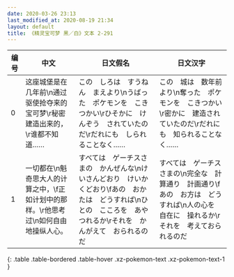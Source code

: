 ```yaml
---
date: 2020-03-26 23:13
last_modified_at: 2020-08-19 21:34
layout: default
title: 《精灵宝可梦 黑／白》文本 2-291
---
```

| 编号 | 中文 | 日文假名 | 日文汉字 |
| ---- | ---- | ---- | --- |
| 0 | 这座城堡是在几年前\n通过驱使抢夺来的宝可梦\r秘密建造出来的，\r谁都不知道…… | この　しろは　すうねん　まえより\nうばった　ポケモンを　こきつかい\rひそかに　けんぞう　されていたのだ\rだれにも　しられることなく…… | この　城は　数年前より\n奪った　ポケモンを　こきつかい\r密かに　建造されていたのだ\rだれにも　知られることなく…… |
| 1 | 一切都在\n魁奇思大人的计算之中，\f正如计划中的那样。\r他思考过\n如何自由地操纵人心。 | すべては　ゲーチスさまの　かんぜんな\nけいさんどおり　けいかくどおり\fあの　おかたは　どうすれば\nひとの　こころを　あやつれるか\rそれを　かんがえて　おられるのだ | すべては　ゲーチスさまの\n完全な　計算通り　計画通り\fあの　お方は　どうすれば\n人の心を　自在に　操れるか\rそれを　考えておられるのだ |
{: .table .table-bordered .table-hover .xz-pokemon-text .xz-pokemon-text-1 }